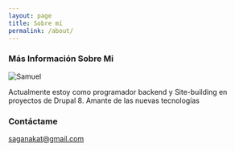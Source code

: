 ```yaml
---
layout: page
title: Sobre mí
permalink: /about/
---
```

### Más Información Sobre Mi

![Samuel](https://github.com/accounthttps://avatars1.githubusercontent.com/u/17417948?s=400&v=4)

Actualmente estoy como programador backend y Site-building en proyectos de Drupal 8. Amante de las nuevas tecnologías

### Contáctame

[saganakat@gmail.com](mailto:saganakat@gmail.com)